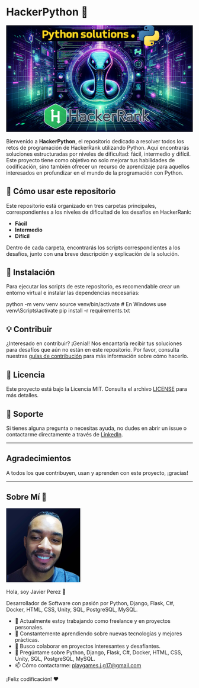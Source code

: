 # HackerPython :snake:

![Portada](statics/img/Banner_principal.png)

Bienvenido a **HackerPython**, el repositorio dedicado a resolver todos los retos de programación de HackerRank utilizando Python. Aquí encontrarás soluciones estructuradas por niveles de dificultad: fácil, intermedio y difícil. Este proyecto tiene como objetivo no solo mejorar tus habilidades de codificación, sino también ofrecer un recurso de aprendizaje para aquellos interesados en profundizar en el mundo de la programación con Python.

## :book: Cómo usar este repositorio

Este repositorio está organizado en tres carpetas principales, correspondientes a los niveles de dificultad de los desafíos en HackerRank:

- **Fácil**
- **Intermedio**
- **Difícil**

Dentro de cada carpeta, encontrarás los scripts correspondientes a los desafíos, junto con una breve descripción y explicación de la solución.

## :wrench: Instalación

Para ejecutar los scripts de este repositorio, es recomendable crear un entorno virtual e instalar las dependencias necesarias:

python -m venv venv
source venv/bin/activate # En Windows use venv\Scripts\activate
pip install -r requirements.txt


## :bulb: Contribuir

¿Interesado en contribuir? ¡Genial! Nos encantaría recibir tus soluciones para desafíos que aún no están en este repositorio. Por favor, consulta nuestras [guías de contribución](CONTRIBUTING.md) para más información sobre cómo hacerlo.

## :memo: Licencia

Este proyecto está bajo la Licencia MIT. Consulta el archivo [LICENSE](LICENSE.md) para más detalles.

## :raising_hand: Soporte

Si tienes alguna pregunta o necesitas ayuda, no dudes en abrir un issue o contactarme directamente a través de [LinkedIn](https://www.linkedin.com/in/javier-perez-780145263/).

---
## Agradecimientos

A todos los que contribuyen, usan y aprenden con este proyecto, ¡gracias!

---

## Sobre Mí 🚀

![Javier Perez](statics/img/foto_perfil.png)

Hola, soy Javier Perez 👋

Desarrollador de Software con pasión por Python, Django, Flask, C#, Docker, HTML, CSS, Unity, SQL, PostgreSQL, MySQL.

- 🔭 Actualmente estoy trabajando como freelance y en proyectos personales.
- 🌱 Constantemente aprendiendo sobre nuevas tecnologías y mejores prácticas.
- 🤝 Busco colaborar en proyectos interesantes y desafiantes.
- 💬 Pregúntame sobre Python, Django, Flask, C#, Docker, HTML, CSS, Unity, SQL, PostgreSQL, MySQL.
- 📫 Cómo contactarme: [playgames.j.g17@gmail.com](mailto:playgames.j.g17@gmail.com)

¡Feliz codificación! :heart:
